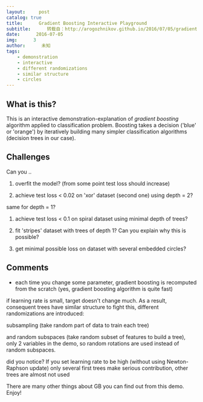 ```yaml
---
layout:     post
catalog: true
title:      Gradient Boosting Interactive Playground
subtitle:      转载自：http://arogozhnikov.github.io/2016/07/05/gradient_boosting_playground.html
date:      2016-07-05
img:      3
author:      未知
tags:
    - demonstration
    - interactive
    - different randomizations
    - similar structure
    - circles
---
```


## What is this?


 This is an interactive demonstration-explanation of *gradient boosting* algorithm applied to classification problem.
 Boosting takes a decision ('blue' or 'orange') by iteratively building many simpler classification algorithms
 (decision trees in our case).
 

## Challenges


 Can you ..
 

1. overfit the model? (from some point test loss should increase)

1. achieve test loss < 0.02 on 'xor' dataset (second one) using depth = 2?

same for depth = 1?
 


1. achieve test loss < 0.1 on spiral dataset using minimal depth of trees?

1. fit 'stripes' dataset with trees of depth 1? Can you explain why this is possible?

1. get minimal possible loss on dataset with several embedded circles?


## Comments

- each time you change some parameter, gradient boosting is recomputed from the scratch (yes, gradient boosting algorithm is quite fast)

if learning rate is small, target doesn't change much. As a result, consequent trees have similar structure
to fight this, different randomizations are introduced:
 

 subsampling (take random part of data to train each tree)
 

 and random subspaces (take random subset of features to build a tree), only 2 variables in the demo, so random rotations are used instead of random subspaces.
 

did you notice? If you set learning rate to be high (without using Newton-Raphson update)
 only several first trees make serious contribution, other trees are almost not used


 There are many other things about GB you can find out from this demo. Enjoy!
 
